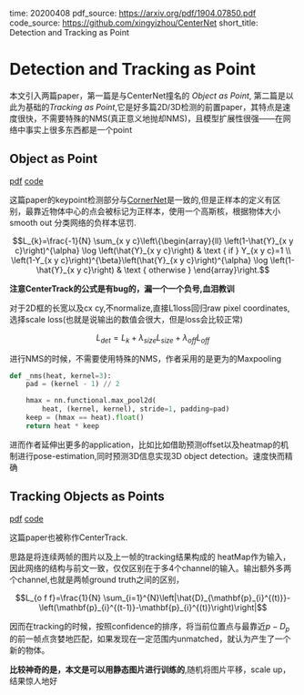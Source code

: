 time: 20200408
pdf_source: https://arxiv.org/pdf/1904.07850.pdf
code_source: https://github.com/xingyizhou/CenterNet
short_title: Detection and Tracking as Point

# Detection and Tracking as Point

本文引入两篇paper，第一篇是与CenterNet撞名的 *Object as Point*, 第二篇是以此为基础的*Tracking as Point*,它是好多篇2D/3D检测的前置paper，其特点是速度很快，不需要特殊的NMS(真正意义地抛却NMS)，且模型扩展性很强——在网络中事实上很多东西都是一个point

## Object as Point

[pdf](https://arxiv.org/pdf/1904.07850.pdf) [code](https://github.com/xingyizhou/CenterNet)

这篇paper的keypoint检测部分与[CornerNet](CornerNet_Detecting_Objects_as_Paired_Keypoints.md)是一致的,但是正样本的定义有区别，最靠近物体中心的点会被标记为正样本，使用一个高斯核，根据物体大小smooth out 分类网络的负样本惩罚.

$$L_{k}=\frac{-1}{N} \sum_{x y c}\left\{\begin{array}{ll}
\left(1-\hat{Y}_{x y c}\right)^{\alpha} \log \left(\hat{Y}_{x y c}\right) & \text { if } Y_{x y c}=1 \\
\left(1-Y_{x y c}\right)^{\beta}\left(\hat{Y}_{x y c}\right)^{\alpha} \log \left(1-\hat{Y}_{x y c}\right) & \text { otherwise }
\end{array}\right.$$

**注意CenterTrack的公式是有bug的，漏一个一个负号,血泪教训**

对于2D框的长宽以及cx cy,不normalize,直接L1loss回归raw pixel coordinates,选择scale loss(也就是说输出的数值会很大，但是loss会比较正常)

$$L_{d e t}=L_{k}+\lambda_{s i z e} L_{s i z e}+\lambda_{o f f} L_{o f f}$$

进行NMS的时候，不需要使用特殊的NMS，作者采用的是更为的Maxpooling

```python
def _nms(heat, kernel=3):
    pad = (kernel - 1) // 2

    hmax = nn.functional.max_pool2d(
        heat, (kernel, kernel), stride=1, padding=pad)
    keep = (hmax == heat).float()
    return heat * keep
```

进而作者延伸出更多的application，比如比如借助预测offset以及heatmap的机制进行pose-estimation,同时预测3D信息实现3D object detection。速度快而精确

## Tracking Objects as Points

[pdf](https://arxiv.org/pdf/2004.01177v1.pdf) [code](https://github.com/xingyizhou/CenterTrack)

这篇paper也被称作CenterTrack.

思路是将连续两帧的图片以及上一帧的tracking结果构成的 heatMap作为输入，因此网络的结构与前文一致，仅仅区别在于多4个channel的输入。输出额外多两个channel,也就是两帧ground truth之间的区别，

$$L_{o f f}=\frac{1}{N} \sum_{i=1}^{N}\left|\hat{D}_{\mathbf{p}_{i}^{(t)}}-\left(\mathbf{p}_{i}^{(t-1)}-\mathbf{p}_{i}^{(t)}\right)\right|$$

因而在tracking的时候，按照confidence的排序，将当前位置点与最靠近$p - D_p$的前一帧点贪婪地匹配，如果发现在一定范围内unmatched，就认为产生了一个新的物体。

**比较神奇的是，本文是可以用静态图片进行训练的**,随机将图片平移，scale up，结果惊人地好
